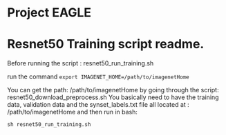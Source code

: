 
# Project EAGLE
# Resnet50 Training script readme.
Before running the script : resnet50_run_training.sh

run the command
`export IMAGENET_HOME=/path/to/imagenetHome`

You can get the path: /path/to/imagenetHome by going through the script: resnet50_download_preprocess.sh
You basically need to have the training data, validation data and the synset_labels.txt file all located at : /path/to/imagenetHome
and then run in bash:

`sh resnet50_run_training.sh`
